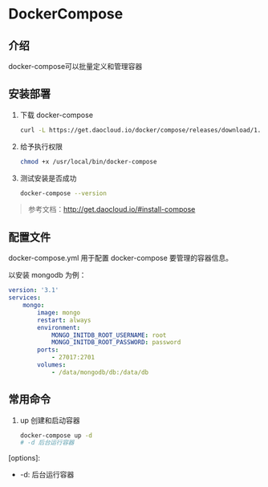 # DockerCompose



## 介绍

docker-compose可以批量定义和管理容器

## 安装部署

1. 下载 docker-compose

   ```bash
   curl -L https://get.daocloud.io/docker/compose/releases/download/1.26.2/docker-compose-`uname -s`-`uname -m` > /usr/local/bin/docker-compose
   ```

2. 给予执行权限

   ```bash
   chmod +x /usr/local/bin/docker-compose
   ```

3. 测试安装是否成功

   ```bash
   docker-compose --version
   ```

> 参考文档：http://get.daocloud.io/#install-compose



## 配置文件

docker-compose.yml 用于配置 docker-compose 要管理的容器信息。

以安装 mongodb 为例：

```yaml
version: '3.1'
services:
	mongo:
		image: mongo
    	restart: always
    	environment:
			MONGO_INITDB_ROOT_USERNAME: root
        	MONGO_INITDB_ROOT_PASSWORD: password
    	ports:
			- 27017:2701
		volumes:
			- /data/mongodb/db:/data/db
```



## 常用命令

1. up 创建和启动容器

   ```bash
   docker-compose up -d
   # -d 后台运行容器
   ```

[options]:

- -d: 后台运行容器

